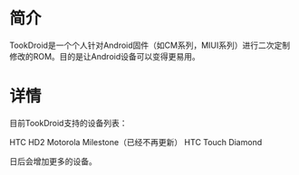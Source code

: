 # 简介 #

TookDroid是一个个人针对Android固件（如CM系列，MIUI系列）进行二次定制修改的ROM。目的是让Android设备可以变得更易用。

# 详情 #

目前TookDroid支持的设备列表：

HTC HD2
Motorola Milestone（已经不再更新）
HTC Touch Diamond

日后会增加更多的设备。
